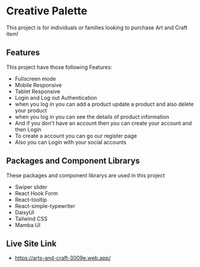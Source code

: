 
# Creative Palette

This project is for individuals or families looking to purchase Art and Craft item!


## Features
This project have those following Features:

- Fullscreen mode
- Mobile Responsive 
- Tablet Responsive
- Login and Log out Authentication
- when you log in  you can add a product update a product and also delete your product 
- when you log in you can see the details of product information 
- And if you don't have an account then you can create your account and then Login
- To create a account you can go our register page 
- Also you can Login with your social accounts





## Packages and Component Librarys

These packages and component librarys are used in this project

- Swiper slider
- React Hook Form
- React-tooltip
- React-simple-typewriter
- DaisyUI
- Tailwind CSS
- Mamba UI

## Live Site Link
- https://arts-and-craft-3009e.web.app/
